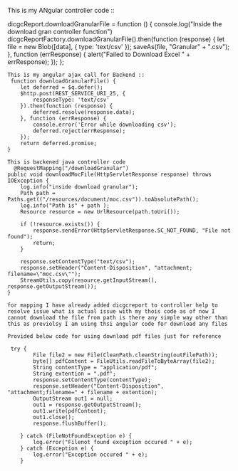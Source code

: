 This is my ANgular controller code ::

dicgcReport.downloadGranularFile = function () {
        console.log("Inside the download gran controller function")
        dicgcReportFactory.downloadGranularFile().then(function (response) {
            let file = new Blob([data], {
                type: 'text/csv'
            });
            saveAs(file, "Granular" + ".csv");
        }, function (errResponse) {
            alert("Failed to Download Excel " + errResponse);
        });
    };

    This is my angular ajax call for Backend ::
     function downloadGranularFile() {
        let deferred = $q.defer();
        $http.post(REST_SERVICE_URI_25, {
            responseType: 'text/csv'
        }).then(function (response) {
            deferred.resolve(response.data);
        }, function (errResponse) {
            console.error('Error while downloading csv');
            deferred.reject(errResponse);
        });
        return deferred.promise;
    }

    This is backened java controller code
      @RequestMapping("/downloadGranular") 
    public void downloadMocFile(HttpServletResponse response) throws IOException {
        log.info("inside download granular");
        Path path = Paths.get(("/resources/document/moc.csv")).toAbsolutePath();
        log.info("Path is" + path );
        Resource resource = new UrlResource(path.toUri());

        if (!resource.exists()) {
            response.sendError(HttpServletResponse.SC_NOT_FOUND, "File not found");
            return;
        }

        response.setContentType("text/csv");
        response.setHeader("Content-Disposition", "attachment; filename=\"moc.csv\"");
        StreamUtils.copy(resource.getInputStream(), response.getOutputStream());
    }

    for mapping I have already added dicgcreport to controller help to resolve issue what is actual issue with my thois code as of now I cannot download the file from path is there any simple way other than this as previolsy I am using thsi angular code for download any files

    Provided below code for using download pdf files just for reference 

     try {
            File file2 = new File(CleanPath.cleanString(outFilePath));
            byte[] pdfContent = FileUtils.readFileToByteArray(file2);
            String contentType = "application/pdf";
            String extention = ".pdf";
            response.setContentType(contentType);
            response.setHeader("Content-Disposition", "attachment;filename=" + filename + extention);
            OutputStream out1 = null;
            out1 = response.getOutputStream();
            out1.write(pdfContent);
            out1.close();
            response.flushBuffer();

        } catch (FileNotFoundException e) {
            log.error("Filenot found exception occured " + e);
        } catch (Exception e) {
            log.error("Exception occured " + e);
        }
